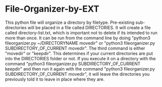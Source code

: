 # File-Organizer-by-EXT
This python file will organize a directory by filetype. Pre-existing sub-directories will be placed in a file called DIRECTORIES. It will create a file called directory-list.txt, which is important not to delete if its intended to run more than once. It can be run from the command line by doing "python3 fileorganizer.py ~/DIRECTORYNAME movedir" or "python3 fileorganizer.py SUBDIRECTORY_OF_CURRENT movedir". The third command is either "movedir" or "keepdir". This determines if your current directories are put into the DIRECTORIES folder or not. If you execute it on a directory with the command "python3 fileorganizer.py SUBDIRECTORY_OF_CURRENT keepdir" and then run it again with the command "python3 fileorganizer.py SUBDIRECTORY_OF_CURRENT movedir", it will leave the directories you previously told it to leave in place where they are. 
